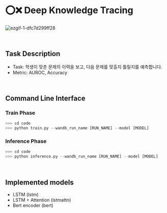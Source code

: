 # ⭕❌ **Deep Knowledge Tracing**
![ezgif-1-dfc7d299ff28](https://user-images.githubusercontent.com/63627253/119375251-8f2c8100-bcf5-11eb-89b7-583434f96171.gif)

</br>

## **Task Description**

- Task: 학생이 맞춘 문제의 이력을 보고, 다음 문제를 맞출지 틀릴지를 예측합니다.
- Metric: AUROC, Accuracy
  
</br>

## **Command Line Interface**

### **Train Phase**
```python
>>> cd code
>>> python train.py --wandb_run_name [RUN_NAME] --model [MODEL]
```
  
### **Inference Phase**
```python
>>> cd code
>>> python inference.py --wandb_run_name [RUN_NAME] --model [MODEL]
```

</br>
  
## **Implemented models**
- LSTM (lstm)
- LSTM + Attention (lstmattn)
- Bert encoder (bert)

